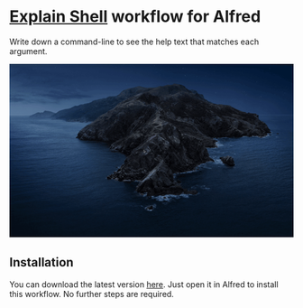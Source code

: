 # [Explain Shell](https://explainshell.com/) workflow for Alfred

Write down a command-line to see the help text that matches each argument.

![](video.gif)

## Installation
You can download the latest version [here](https://github.com/svsool/alfred-explainshell/releases/latest).
Just open it in Alfred to install this workflow. No further steps are required.

